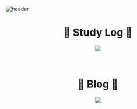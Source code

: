![header](https://capsule-render.vercel.app/api?type=waving&color=auto&height=150&section=header&text=&fontSize=90)

<div align="center">
<!--
<h1>✨ About me ✨</h1> 
![Likelion](http://is.am/5yga) <img src="https://img.shields.io/badge/-K--Shield.Jr-blue"> <img src="https://img.shields.io/badge/-AISEC-lightgrey"> 
<h5>I major in Human development & Family studies with a minor in Psychology.</h5>
<h5>I'm interested in Front-end and counseling.</h5>
-->


<h1>📒 Study Log 📒</h1>
<a href="https://faceted-dash-136.notion.site/cae46d7069cb49cfb46f9ebc82be73dc"><img src="https://img.shields.io/badge/Notion-000000?style=flat-square&logo=Notion&logoColor=white"/></a>
  
<br>
<br>
<br>
<h1>📗 Blog 📗</h1>
<a href="https://velog.io/@hamham"><img src="https://img.shields.io/badge/velog-1DBF73?style=flat-square&logo=Vimeo&logoColor=white"/></a>
